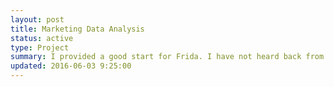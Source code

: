 ```yaml
---
layout: post
title: Marketing Data Analysis
status: active
type: Project
summary: I provided a good start for Frida. I have not heard back from her so I'll assume for now that she doesn't want any direction.  I don't expect this will take up any more time.
updated: 2016-06-03 9:25:00
---
```


